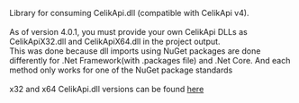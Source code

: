 Library for consuming CelikApi.dll (compatible with CelikApi v4).<br><br>
As of version 4.0.1, you must provide your own CelikApi DLLs as CelikApiX32.dll and CelikApiX64.dll in the project output.<br>
This was done because dll imports using NuGet packages are done differently for .Net Framework(with .packages file) and .Net Core. And each method only works for one of the NuGet package standards<br><br>
x32 and x64 CelikApi.dll versions can be found [here](http://ca.mup.gov.rs/ca/ca_lat/start/kes/)
